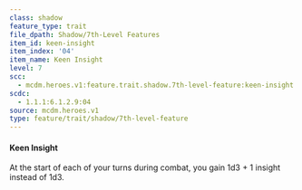 ```yaml
---
class: shadow
feature_type: trait
file_dpath: Shadow/7th-Level Features
item_id: keen-insight
item_index: '04'
item_name: Keen Insight
level: 7
scc:
  - mcdm.heroes.v1:feature.trait.shadow.7th-level-feature:keen-insight
scdc:
  - 1.1.1:6.1.2.9:04
source: mcdm.heroes.v1
type: feature/trait/shadow/7th-level-feature
---
```


#### Keen Insight

At the start of each of your turns during combat, you gain 1d3 + 1 insight instead of 1d3.
